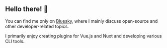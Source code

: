 ## Hello there! 👋
You can find me only on [Bluesky](https://bsky.app/profile/matteogabriele.bsky.social), where I mainly discuss open-source and other developer-related topics.

I primarily enjoy creating plugins for Vue.js and Nuxt and developing various CLI tools.

